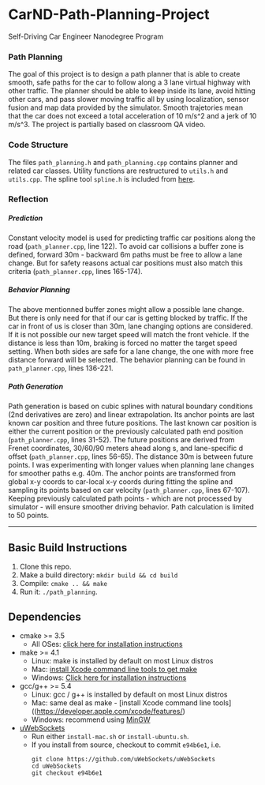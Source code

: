 # CarND-Path-Planning-Project
Self-Driving Car Engineer Nanodegree Program

### Path Planning

The goal of this project is to design a path planner that is able to create smooth, safe paths for the car to follow along a 3 lane virtual highway with other traffic. The planner should be able to keep inside its lane, avoid hitting other cars, and pass slower moving traffic all by using localization, sensor fusion and map data provided by the simulator. Smooth trajetories mean that the car does not exceed a total acceleration of 10 m/s^2 and a jerk of 10 m/s^3. The project is partially based on classroom QA video.

### Code Structure

The files `path_planning.h` and `path_planning.cpp` contains planner and related car classes. Utility functions are restructured to `utils.h` and `utils.cpp`. The spline tool `spline.h` is included from [here](http://kluge.in-chemnitz.de/opensource/spline/).

### Reflection

##### Prediction
Constant velocity model is used for predicting traffic car positions along the road (`path_planner.cpp`, line 122). To avoid car collisions a buffer zone is defined, forward 30m - backward 6m paths must be free to allow a lane change. But for safety reasons actual car positions must also match this criteria (`path_planner.cpp`, lines 165-174).

##### Behavior Planning
The above mentionned buffer zones might allow a possible lane change. But there is only need for that if our car is getting blocked by traffic.  If the car in front of us is closer than 30m, lane changing options are considered. If it is not possible our new target speed will match the front vehicle. If the distance is less than 10m, braking is forced no matter the target speed setting. When both sides are safe for a lane change, the one with more free distance forward will be selected. The behavior planning can be found in `path_planner.cpp`, lines 136-221.

##### Path Generation
Path generation is based on cubic splines with natural boundary conditions (2nd derivatives are zero) and linear extrapolation. Its anchor points are last known car position and three future positions. The last known car position is either the current position or the previously calculated path end position (`path_planner.cpp`, lines 31-52). The future positions are derived from Frenet coordinates,  30/60/90 meters ahead along s, and lane-specific d offset (`path_planner.cpp`, lines 56-65). The distance 30m is between future points. I was experimenting with longer values when planning lane changes for smoother paths e.g. 40m. The anchor points are transformed from global x-y coords to car-local x-y coords during fitting the spline and sampling its points based on car velocity (`path_planner.cpp`, lines 67-107). Keeping previously calculated path points - which are not processed by simulator - will ensure smoother driving behavior. Path calculation is limited to 50 points.

---

## Basic Build Instructions

1. Clone this repo.
2. Make a build directory: `mkdir build && cd build`
3. Compile: `cmake .. && make`
4. Run it: `./path_planning`.

## Dependencies

* cmake >= 3.5
  * All OSes: [click here for installation instructions](https://cmake.org/install/)
* make >= 4.1
  * Linux: make is installed by default on most Linux distros
  * Mac: [install Xcode command line tools to get make](https://developer.apple.com/xcode/features/)
  * Windows: [Click here for installation instructions](http://gnuwin32.sourceforge.net/packages/make.htm)
* gcc/g++ >= 5.4
  * Linux: gcc / g++ is installed by default on most Linux distros
  * Mac: same deal as make - [install Xcode command line tools]((https://developer.apple.com/xcode/features/)
  * Windows: recommend using [MinGW](http://www.mingw.org/)
* [uWebSockets](https://github.com/uWebSockets/uWebSockets)
  * Run either `install-mac.sh` or `install-ubuntu.sh`.
  * If you install from source, checkout to commit `e94b6e1`, i.e.
    ```
    git clone https://github.com/uWebSockets/uWebSockets 
    cd uWebSockets
    git checkout e94b6e1
    ```
